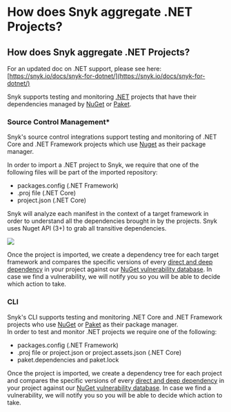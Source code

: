 # How does Snyk aggregate .NET Projects?

##  How does Snyk aggregate .NET Projects?

For an updated doc on .NET support, please see here: [https://snyk.io/docs/snyk-for-dotnet/](https://snyk.io/docs/snyk-for-dotnet/)

Snyk supports testing and monitoring [.NET](https://docs.microsoft.com/en-us/dotnet/) projects that have their dependencies managed by [NuGet](https://www.nuget.org/) or [Paket](https://fsprojects.github.io/Paket/index.html).

### **Source Control Management\*** <a id="source-control-management*"></a>

Snyk's source control integrations support testing and monitoring of .NET Core and .NET Framework projects which use [Nuget](https://www.nuget.org/) as their package manager.

  
In order to import a .NET project to Snyk, we require that one of the following files will be part of the imported repository:

*  packages.config \(.NET Framework\)
*  .proj file \(.NET Core\)
*  project.json \(.NET Core\)

Snyk will analyze each manifest in the context of a target framework in order to understand all the dependencies brought in by the projects. Snyk uses Nuget API \(3+\) to grab all transitive dependencies.

![](https://res.cloudinary.com/snyk/image/upload/v1547730543/docs/dotNet_scm.png)

Once the project is imported, we create a dependency tree for each target framework and compares the specific versions of every [direct and deep dependency](https://support.snyk.io/hc/en-us/articles/360000905138-What-are-direct-and-deep-dependencies-) in your project against our [NuGet vulnerability database](https://snyk.io/vuln?type=nuget). In case we find a vulnerability, we will notify you so you will be able to decide which action to take.

### **CLI** <a id="cli"></a>

Snyk's CLI supports testing and monitoring .NET Core and .NET Framework projects who use [NuGet](https://www.nuget.org/) or [Paket](https://fsprojects.github.io/Paket/index.html) as their package manager.  
In order to test and monitor .NET projects we require one of the following:

* packages.config \(.NET Framework\)
*  .proj file or project.json or project.assets.json \(.NET Core\)
*  paket.dependencies and paket.lock

Once the project is imported, we create a dependency tree for each project and compares the specific versions of every [direct and deep dependency](https://support.snyk.io/frequently-asked-questions/snyk-basics/what-are-direct-and-deep-dependencies) in your project against our [NuGet vulnerability database](https://snyk.io/vuln?type=nuget). In case we find a vulnerability, we will notify you so you will be able to decide which action to take.

